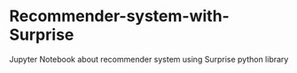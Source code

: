 # Recommender-system-with-Surprise
Jupyter Notebook about recommender system using Surprise python library 
